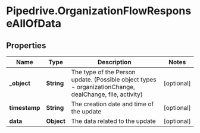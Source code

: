# Pipedrive.OrganizationFlowResponseAllOfData

## Properties

Name | Type | Description | Notes
------------ | ------------- | ------------- | -------------
**_object** | **String** | The type of the Person update. (Possible object types - organizationChange, dealChange, file, activity) | [optional] 
**timestamp** | **String** | The creation date and time of the update | [optional] 
**data** | **Object** | The data related to the update | [optional] 


